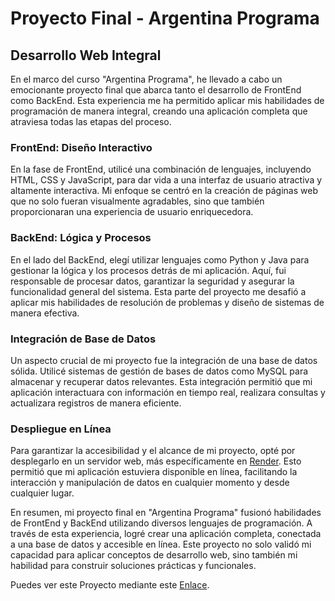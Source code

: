 # Proyecto Final - Argentina Programa

## Desarrollo Web Integral

En el marco del curso "Argentina Programa", he llevado a cabo un emocionante proyecto final que abarca tanto el desarrollo de FrontEnd como BackEnd. Esta experiencia me ha permitido aplicar mis habilidades de programación de manera integral, creando una aplicación completa que atraviesa todas las etapas del proceso.

### FrontEnd: Diseño Interactivo

En la fase de FrontEnd, utilicé una combinación de lenguajes, incluyendo HTML, CSS y JavaScript, para dar vida a una interfaz de usuario atractiva y altamente interactiva. Mi enfoque se centró en la creación de páginas web que no solo fueran visualmente agradables, sino que también proporcionaran una experiencia de usuario enriquecedora.

### BackEnd: Lógica y Procesos

En el lado del BackEnd, elegí utilizar lenguajes como Python y Java para gestionar la lógica y los procesos detrás de mi aplicación. Aquí, fui responsable de procesar datos, garantizar la seguridad y asegurar la funcionalidad general del sistema. Esta parte del proyecto me desafió a aplicar mis habilidades de resolución de problemas y diseño de sistemas de manera efectiva.

### Integración de Base de Datos

Un aspecto crucial de mi proyecto fue la integración de una base de datos sólida. Utilicé sistemas de gestión de bases de datos como MySQL para almacenar y recuperar datos relevantes. Esta integración permitió que mi aplicación interactuara con información en tiempo real, realizara consultas y actualizara registros de manera eficiente.

### Despliegue en Línea

Para garantizar la accesibilidad y el alcance de mi proyecto, opté por desplegarlo en un servidor web, más específicamente en [Render](https://render.com/). Esto permitió que mi aplicación estuviera disponible en línea, facilitando la interacción y manipulación de datos en cualquier momento y desde cualquier lugar.

En resumen, mi proyecto final en "Argentina Programa" fusionó habilidades de FrontEnd y BackEnd utilizando diversos lenguajes de programación. A través de esta experiencia, logré crear una aplicación completa, conectada a una base de datos y accesible en línea. Este proyecto no solo validó mi capacidad para aplicar conceptos de desarrollo web, sino también mi habilidad para construir soluciones prácticas y funcionales.

Puedes ver este Proyecto mediante este [Enlace](https://el-rey-del-lomo.web.app/).
